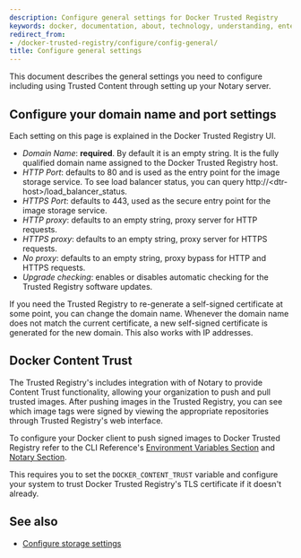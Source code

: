 ```yaml
---
description: Configure general settings for Docker Trusted Registry
keywords: docker, documentation, about, technology, understanding, enterprise, hub, general, domain name, HTTP, HTTPS ports, Notary, registry
redirect_from:
- /docker-trusted-registry/configure/config-general/
title: Configure general settings
---
```


This document describes the general settings you need to configure including
using Trusted Content through setting up your Notary server.

## Configure your domain name and port settings

Each setting on this page is explained in the Docker Trusted Registry UI.

* *Domain Name*: **required**. By default it is an empty string. It is the fully qualified domain name assigned to the Docker Trusted Registry host.
* *HTTP Port*: defaults to 80 and is used as the entry point for the image storage service. To see load balancer status, you can query
http://&lt;dtr-host&gt;/load_balancer_status.
* *HTTPS Port*: defaults to 443, used as the secure entry point for the image storage service.
* *HTTP proxy*: defaults to an empty string, proxy server for HTTP requests.
* *HTTPS proxy*: defaults to an empty string, proxy server for HTTPS requests.
* *No proxy*: defaults to an empty string, proxy bypass for HTTP and HTTPS requests.
* *Upgrade checking*: enables or disables automatic checking for the Trusted Registry software updates.

If you need the Trusted Registry to re-generate a self-signed certificate at
some point, you can change the domain name. Whenever the domain name does not
match the current certificate, a new self-signed certificate is generated
for the new domain. This also works with IP addresses.


## Docker Content Trust

The Trusted Registry's includes integration with of Notary to provide
Content Trust functionality, allowing your organization to push and pull
trusted images. After pushing images in the Trusted Registry, you can see
which image tags were signed by viewing the appropriate repositories through
Trusted Registry's web interface.

To configure your Docker client to push signed images to Docker
Trusted Registry refer to the CLI Reference's
[Environment Variables Section](/engine/reference/commandline/cli.md#environment-variables)
and [Notary Section](/engine/reference/commandline/cli.md#notary).

This requires you to set the `DOCKER_CONTENT_TRUST` variable and configure
your system to trust Docker Trusted Registry's TLS certificate if it doesn't
already.

## See also

* [Configure storage settings](config-storage.md)
